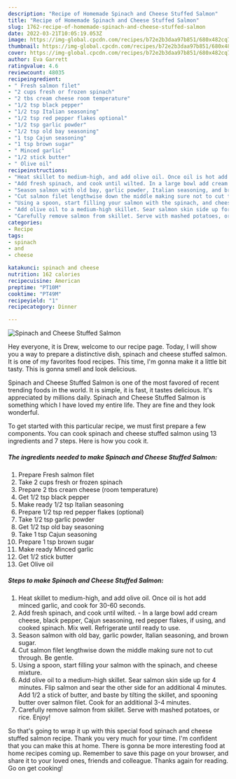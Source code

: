 ```yaml
---
description: "Recipe of Homemade Spinach and Cheese Stuffed Salmon"
title: "Recipe of Homemade Spinach and Cheese Stuffed Salmon"
slug: 1762-recipe-of-homemade-spinach-and-cheese-stuffed-salmon
date: 2022-03-21T10:05:19.053Z
image: https://img-global.cpcdn.com/recipes/b72e2b3daa97b851/680x482cq70/spinach-and-cheese-stuffed-salmon-recipe-main-photo.jpg
thumbnail: https://img-global.cpcdn.com/recipes/b72e2b3daa97b851/680x482cq70/spinach-and-cheese-stuffed-salmon-recipe-main-photo.jpg
cover: https://img-global.cpcdn.com/recipes/b72e2b3daa97b851/680x482cq70/spinach-and-cheese-stuffed-salmon-recipe-main-photo.jpg
author: Eva Garrett
ratingvalue: 4.6
reviewcount: 48035
recipeingredient:
- " Fresh salmon filet"
- "2 cups fresh or frozen spinach"
- "2 tbs cream cheese room temperature"
- "1/2 tsp black pepper"
- "1/2 tsp Italian seasoning"
- "1/2 tsp red pepper flakes optional"
- "1/2 tsp garlic powder"
- "1/2 tsp old bay seasoning"
- "1 tsp Cajun seasoning"
- "1 tsp brown sugar"
- " Minced garlic"
- "1/2 stick butter"
- " Olive oil"
recipeinstructions:
- "Heat skillet to medium-high, and add olive oil. Once oil is hot add minced garlic, and cook for 30-60 seconds."
- "Add fresh spinach, and cook until wilted. In a large bowl add cream cheese, black pepper, Cajun seasoning, red pepper flakes, if using, and cooked spinach. Mix well. Refrigerate until ready to use."
- "Season salmon with old bay, garlic powder, Italian seasoning, and brown sugar."
- "Cut salmon filet lengthwise down the middle making sure not to cut through. Be gentle."
- "Using a spoon, start filling your salmon with the spinach, and cheese mixture."
- "Add olive oil to a medium-high skillet. Sear salmon skin side up for 4 minutes. Flip salmon and sear the other side for an additional 4 minutes. Add 1/2 a stick of butter, and baste by tilting the skillet, and spooning butter over salmon filet. Cook for an additional 3-4 minutes."
- "Carefully remove salmon from skillet. Serve with mashed potatoes, or rice. Enjoy!"
categories:
- Recipe
tags:
- spinach
- and
- cheese

katakunci: spinach and cheese 
nutrition: 162 calories
recipecuisine: American
preptime: "PT10M"
cooktime: "PT49M"
recipeyield: "1"
recipecategory: Dinner

---
```



![Spinach and Cheese Stuffed Salmon](https://img-global.cpcdn.com/recipes/b72e2b3daa97b851/680x482cq70/spinach-and-cheese-stuffed-salmon-recipe-main-photo.jpg)

Hey everyone, it is Drew, welcome to our recipe page. Today, I will show you a way to prepare a distinctive dish, spinach and cheese stuffed salmon. It is one of my favorites food recipes. This time, I'm gonna make it a little bit tasty. This is gonna smell and look delicious.

Spinach and Cheese Stuffed Salmon is one of the most favored of recent trending foods in the world. It is simple, it is fast, it tastes delicious. It's appreciated by millions daily. Spinach and Cheese Stuffed Salmon is something which I have loved my entire life. They are fine and they look wonderful.




To get started with this particular recipe, we must first prepare a few components. You can cook spinach and cheese stuffed salmon using 13 ingredients and 7 steps. Here is how you cook it.

<!--inarticleads1-->

##### The ingredients needed to make Spinach and Cheese Stuffed Salmon:

1. Prepare  Fresh salmon filet
1. Take 2 cups fresh or frozen spinach
1. Prepare 2 tbs cream cheese (room temperature)
1. Get 1/2 tsp black pepper
1. Make ready 1/2 tsp Italian seasoning
1. Prepare 1/2 tsp red pepper flakes (optional)
1. Take 1/2 tsp garlic powder
1. Get 1/2 tsp old bay seasoning
1. Take 1 tsp Cajun seasoning
1. Prepare 1 tsp brown sugar
1. Make ready  Minced garlic
1. Get 1/2 stick butter
1. Get  Olive oil




<!--inarticleads2-->

##### Steps to make Spinach and Cheese Stuffed Salmon:

1. Heat skillet to medium-high, and add olive oil. Once oil is hot add minced garlic, and cook for 30-60 seconds.
1. Add fresh spinach, and cook until wilted. - In a large bowl add cream cheese, black pepper, Cajun seasoning, red pepper flakes, if using, and cooked spinach. Mix well. Refrigerate until ready to use.
1. Season salmon with old bay, garlic powder, Italian seasoning, and brown sugar.
1. Cut salmon filet lengthwise down the middle making sure not to cut through. Be gentle.
1. Using a spoon, start filling your salmon with the spinach, and cheese mixture.
1. Add olive oil to a medium-high skillet. Sear salmon skin side up for 4 minutes. Flip salmon and sear the other side for an additional 4 minutes. Add 1/2 a stick of butter, and baste by tilting the skillet, and spooning butter over salmon filet. Cook for an additional 3-4 minutes.
1. Carefully remove salmon from skillet. Serve with mashed potatoes, or rice. Enjoy!




So that's going to wrap it up with this special food spinach and cheese stuffed salmon recipe. Thank you very much for your time. I'm confident that you can make this at home. There is gonna be more interesting food at home recipes coming up. Remember to save this page on your browser, and share it to your loved ones, friends and colleague. Thanks again for reading. Go on get cooking!
